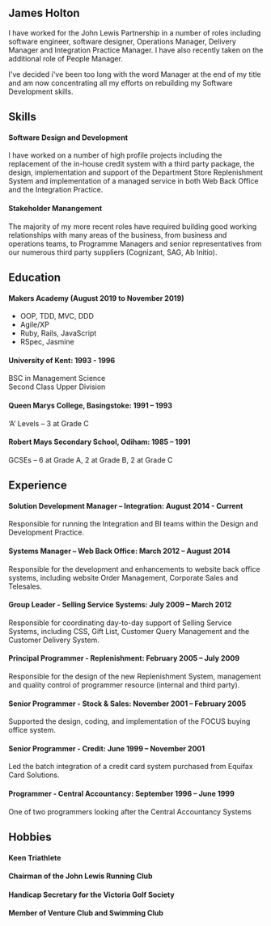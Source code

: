 ## James Holton

I have worked for the John Lewis Partnership in a number of roles including software engineer, software designer, Operations Manager, Delivery Manager and Integration Practice Manager.  I have also recently taken on the additional role of People Manager.

I've decided i've been too long with the word Manager at the end of my title and am now concentrating all my efforts on rebuilding my Software Development skills.

## Skills


#### Software Design and Development

I have worked on a number of high profile projects including the replacement of the in-house credit system with a third party package, the design, implementation and support of the Department Store Replenishment System and implementation of a managed service in both Web Back Office and the Integration Practice.

#### Stakeholder Manangement

The majority of my more recent roles have required building good working relationships with many areas of the business, from business and operations teams, to Programme Managers and senior representatives from our numerous third party suppliers (Cognizant, SAG, Ab Initio).

## Education

#### Makers Academy (August 2019 to November 2019)

- OOP, TDD, MVC, DDD
- Agile/XP
- Ruby, Rails, JavaScript
- RSpec, Jasmine

#### University of Kent: 1993 - 1996
BSC in Management Science	
Second Class Upper Division
 
#### Queen Marys College, Basingstoke: 1991 – 1993
‘A’ Levels – 3 at Grade C

#### Robert Mays Secondary School, Odiham: 1985 – 1991 
GCSEs – 6 at Grade A, 2 at Grade B, 2 at Grade C	


## Experience

#### Solution Development Manager – Integration: August 2014 - Current  
Responsible for running the Integration and BI teams within the Design and Development Practice.

#### Systems Manager – Web Back Office: March 2012 – August 2014  
Responsible for the development and enhancements to website back office systems, including website Order Management, Corporate Sales and Telesales.

#### Group Leader - Selling Service Systems: July 2009 – March 2012 
Responsible for coordinating day-to-day support of Selling Service Systems, including CSS, Gift List, Customer Query Management and the Customer Delivery System.

#### Principal Programmer - Replenishment: February 2005 – July 2009 
Responsible for the design of the new Replenishment System, management and quality control of programmer resource (internal and third party).

#### Senior Programmer - Stock & Sales: November 2001 – February 2005
Supported the design, coding, and implementation of the FOCUS buying office system.

#### Senior Programmer - Credit: June 1999 – November 2001
Led the batch integration of a credit card system purchased from Equifax Card Solutions.

#### Programmer - Central Accountancy: September 1996 – June 1999
One of two programmers looking after the Central Accountancy Systems 



## Hobbies

#### Keen Triathlete
#### Chairman of the John Lewis Running Club
#### Handicap Secretary for the Victoria Golf Society
#### Member of Venture Club and Swimming Club


